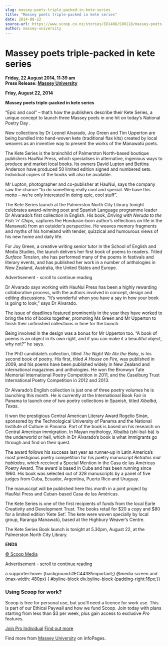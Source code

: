 ```yaml
---
slug: massey-poets-triple-packed-in-kete-series
title: "Massey poets triple-packed in kete series"
date: 2014-08-22
source-url: https://www.scoop.co.nz/stories/ED1408/S00118/massey-poets-triple-packed-in-kete-series.htm
author: massey-university
---
```

Massey poets triple-packed in kete series
=========================================

**Friday, 22 August 2014, 11:39 am**  
**Press Release: [Massey University](https://info.scoop.co.nz/Massey_University)**

**Friay, August 22, 2014**

**Massey poets triple-packed in kete series**

“Epic and cool” – that’s how the publishers describe their Kete Series, a unique concept to launch three Massey poets in one hit on today’s National Poetry Day .

New collections by Dr Leonel Alvarado, Joy Green and Tim Upperton are being bundled into hand-woven kete (traditional flax kits) created by local weavers as an inventive way to present the works of the Manawatü poets.

The Kete Series is the brainchild of Palmerston North-based boutique publishers HauNui Press, which specialises in alternative, ingenious ways to produce and market local books. Its owners David Lupton and Bettina Anderson have produced 50 limited edition signed and numbered sets. Individual copies of the books will also be available.

Mr Lupton, photographer and co-publisher at HauNui, says the company saw the chance “to do something really cool and special. We have this motto – we’re only interested in doing epic, cool stuff”.

The Kete Series launch at the Palmerston North City Library tonight celebrates award-winning poet and Spanish Language programme leader Dr Alvarado’s first collection in English. His book, _Driving with Neruda to the Fish ‘n’ Chips,_ captures the Honduran-born author’s reflections on life in the Manawatü from an outsider’s perspective. He weaves memory fragments and myths of his homeland with tender, quizzical and humourous views of his new home and daily life.

For Joy Green, a creative writing senior tutor in the School of English and Media Studies, the launch delivers her first book of poems to readers. Titled _Surface Tension_, she has performed many of the poems in festivals and literary events, and has published her work in a number of anthologies in New Zealand, Australia, the United States and Europe.

Advertisement - scroll to continue reading





Dr Alvarado says working with HauNui Press has been a highly rewarding collaborative process, with the authors involved in concept, design and editing discussions. “It’s wonderful when you have a say in how your book is going to look,” says Dr Alvarado.

The issue of deadlines featured prominently in the year they have worked to bring the trio of books together, promoting Ms Green and Mr Upperton to finish their unfinished collections in time for the launch.

Being involved in the design was a bonus for Mr Upperton too. “A book of poems is an object in its own right, and if you can make it a beautiful object, why not?” he says.

The PhD candidate’s collection, titled _The Night We Ate the Baby_, is his second book of poetry. His first, titled _A House on Fire,_ was published in 2009, and his poems have been published widely in New Zealand and international magazines and anthologies. He won the Bronwyn Tate Memorial International Poetry Competition in 2011, and the Caselburg Trust International Poetry Competition in 2012 and 2013.

Dr Alvarado’s English collection is just one of three poetry volumes he is launching this month. He is currently at the International Book Fair in Panama to launch one of two poetry collections in Spanish, titled _Xibalbá, Texas_.

It won the prestigious Central American Literary Award Rogelio Sinán, sponsored by the Technological University of Panama and the National Institute of Culture in Panama. Part of the book is based on his research on Central American immigration. In Mayan mythology, Xibalbá (shi-bal-bá) is the underworld or hell, which in Dr Alvarado’s book is what immigrants go through and find on their quest.

The award follows his success last year as runner-up in Latin America’s most prestigious poetry competition for his poetry manuscript _Retratos mal hablados_, which received a Special Mention in the Casa de las Américas Poetry Award. The award is based in Cuba and has been running since 1960. His book was selected out of 328 manuscripts by a panel of five judges from Cuba, Ecuador, Argentina, Puerto Rico and Uruguay.

The manuscript will be published here this month in a joint project by HauNui Press and Cuban-based Casa de las Américas.

The Kete Series is one of the first recipients of funds from the local Earle Creativity and Development Trust. The books retail for $20 a copy and $80 for a limited edition ‘Kete Set’. The kete were woven specially by local group, Raranga Manawatū, based at the Highbury Weaver’s Centre.

The Kete Series Book launch is tonight at 5.30pm, August 22, at the Palmerston North City Library.

**ENDS**

[© Scoop Media](http://www.scoop.co.nz/about/terms.html)  

Advertisement - scroll to continue reading



a.supporter:hover {background:#EC4438!important;} @media screen and (max-width: 480px) { #byline-block div.byline-block {padding-right:16px;}}

### Using Scoop for work?

Scoop is free for personal use, but you’ll need a licence for work use. This is part of our Ethical Paywall and how we fund Scoop. Join today with plans starting from less than $3 per week, plus gain access to exclusive _Pro_ features.  
  
[Join Pro Individual](https://pro.scoop.co.nz/Individual/?from=ProIn24) [Find out more](https://pro.scoop.co.nz/using-scoop-for-work/?from=ProIn24)

Find more from [Massey University](https://info.scoop.co.nz/Massey_University) on InfoPages.